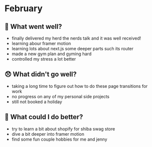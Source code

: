 # February

## 💪 What went well?

- finally delivered my herd the nerds talk and it was well received!
- learning abour framer motion
- learning lots about next.js some deeper parts such its router
- made a new gym plan and gyming hard
- controlled my stress a lot better

## 😞 What didn't go well?

- taking a long time to figure out how to do these page transitions for work
- no progress on any of my personal side projects
- still not booked a holiday

## 🚀 What could I do better?

- try to learn a bit about shopify for shiba swag store
- dive a bit deeper into framer motion
- find some fun couple hobbies for me and jenny